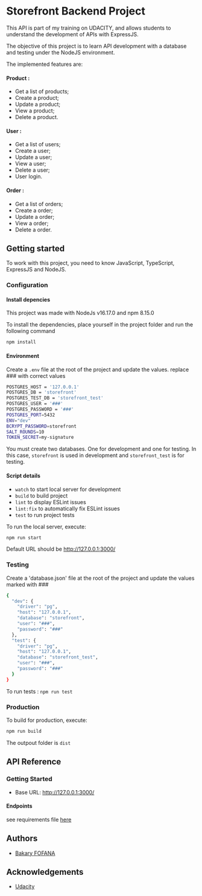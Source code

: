 # Storefront Backend Project

This API is part of my training on UDACITY, and allows students to understand the development of APIs with ExpressJS.

The objective of this project is to learn API development with a database and testing under the NodeJS environment.

The implemented features are:

#### Product :

- Get a list of products;
- Create a product;
- Update a product;
- View a product;
- Delete a product.

#### User :

- Get a list of users;
- Create a user;
- Update a user;
- View a user;
- Delete a user;
- User login.

#### Order :

- Get a list of orders;
- Create a order;
- Update a order;
- View a order;
- Delete a order.

## Getting started

To work with this project, you need to know JavaScript, TypeScript, ExpressJS and NodeJS.

### Configuration

#### Install depencies

This project was made with NodeJs v16.17.0 and npm 8.15.0

To install the dependencies, place yourself in the project folder and run the following command

```bash
npm install
```

#### Environment

Create a `.env` file at the root of the project and update the values. replace ### with correct values

```bash
POSTGRES_HOST = '127.0.0.1'
POSTGRES_DB = 'storefront'
POSTGRES_TEST_DB = 'storefront_test'
POSTGRES_USER = '###'
POSTGRES_PASSWORD = '###'
POSTGRES_PORT=5432
ENV="dev"
BCRYPT_PASSWORD=storefront
SALT_ROUNDS=10
TOKEN_SECRET=my-signature
```

You must create two databases. One for development and one for testing. In this case, `storefront` is used in development and `storefront_test` is for testing.

#### Script details

- `watch` to start local server for development
- `build` to build project
- `lint` to display ESLint issues
- `lint:fix` to automatically fix ESLint issues
- `test` to run project tests

To run the local server, execute:

```bash
npm run start
```

Default URL should be http://127.0.0.1:3000/

### Testing

Create a 'database.json' file at the root of the project and update the values marked with ###

```bash
{
  "dev": {
    "driver": "pg",
    "host": "127.0.0.1",
    "database": "storefront",
    "user": "###",
    "password": "###"
  },
  "test": {
    "driver": "pg",
    "host": "127.0.0.1",
    "database": "storefront_test",
    "user": "###",
    "password": "###"
  }
}
```

To run tests : `npm run test`

### Production

To build for production, execute:

```bash
npm run build
```

The outpout folder is `dist`

## API Reference

### Getting Started

- Base URL: http://127.0.0.1:3000/

#### Endpoints

see requirements file [here](REQUIREMENTS.md)

## Authors

- [Bakary FOFANA](https://github.com/FOFANA12)

## Acknowledgements

- [Udacity](https://www.udacity.com/)
